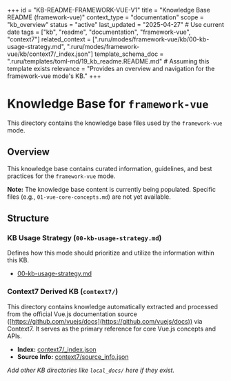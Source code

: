+++
id = "KB-README-FRAMEWORK-VUE-V1"
title = "Knowledge Base README (framework-vue)"
context_type = "documentation"
scope = "kb_overview"
status = "active"
last_updated = "2025-04-27" # Use current date
tags = ["kb", "readme", "documentation", "framework-vue", "context7"]
related_context = [".ruru/modes/framework-vue/kb/00-kb-usage-strategy.md", ".ruru/modes/framework-vue/kb/context7/_index.json"]
template_schema_doc = ".ruru/templates/toml-md/19_kb_readme.README.md" # Assuming this template exists
relevance = "Provides an overview and navigation for the framework-vue mode's KB."
+++

# Knowledge Base for `framework-vue`

This directory contains the knowledge base files used by the `framework-vue` mode.

## Overview

This knowledge base contains curated information, guidelines, and best practices for the `framework-vue` mode.

**Note:** The knowledge base content is currently being populated. Specific files (e.g., `01-vue-core-concepts.md`) are not yet available.

## Structure

### KB Usage Strategy (`00-kb-usage-strategy.md`)

Defines how this mode should prioritize and utilize the information within this KB.

*   [00-kb-usage-strategy.md](00-kb-usage-strategy.md)

### Context7 Derived KB (`context7/`)

This directory contains knowledge automatically extracted and processed from the official Vue.js documentation source ([https://github.com/vuejs/docs](https://github.com/vuejs/docs)) via Context7. It serves as the primary reference for core Vue.js concepts and APIs.

*   **Index:** [context7/_index.json](context7/_index.json)
*   **Source Info:** [context7/source_info.json](context7/source_info.json)

*Add other KB directories like `local_docs/` here if they exist.*